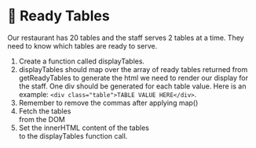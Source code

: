 # 🍴 Ready Tables

Our restaurant has 20 tables and the staff serves 2 tables at a time. They need to know which tables are ready to serve.

1. Create a function called displayTables.
2. displayTables should map over the array of ready tables returned from getReadyTables to generate the html we need to render our display for the staff. One div should be generated for each table value. Here is an example: 
`<div class="table">TABLE VALUE HERE</div>`. 
3. Remember to remove the commas after applying map()
4. Fetch the tables <section> from the DOM 
5. Set the innerHTML content of the tables <section> to the displayTables function call.
